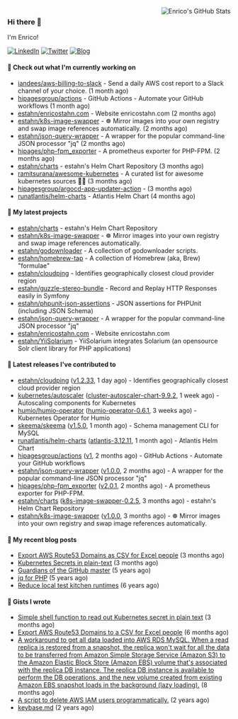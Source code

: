 <img alt="Enrico's GitHub Stats" align="right" src="https://github-readme-stats.vercel.app/api?username=estahn&show_icons=true&theme=default&hide_title=true" />

### Hi there 👋

I'm Enrico!

<a href="https://linkedin.com/in/enricostahn"><img src="https://img.shields.io/badge/LinkedIn--_.svg?style=social&logo=linkedin" alt="LinkedIn"></a>
<a href="http://twitter.com/estahn"><img src="https://img.shields.io/badge/Twitter--_.svg?style=social&logo=twitter" alt="Twitter"></a>
<a href="https://enricotahn.com"><img src="https://img.shields.io/badge/Blog--_.svg?style=social&logo=blog" alt="Blog"></a>

#### 👷 Check out what I'm currently working on

- [iandees/aws-billing-to-slack](https://github.com/iandees/aws-billing-to-slack) - Send a daily AWS cost report to a Slack channel of your choice. (1 month ago)
- [hipagesgroup/actions](https://github.com/hipagesgroup/actions) - GitHub Actions - Automate your GitHub workflows (1 month ago)
- [estahn/enricostahn.com](https://github.com/estahn/enricostahn.com) - Website enricostahn.com (2 months ago)
- [estahn/k8s-image-swapper](https://github.com/estahn/k8s-image-swapper) - :wheel_of_dharma: Mirror images into your own registry and swap image references automatically. (2 months ago)
- [estahn/json-query-wrapper](https://github.com/estahn/json-query-wrapper) - A wrapper for the popular command-line JSON processor &#34;jq&#34; (2 months ago)
- [hipages/php-fpm_exporter](https://github.com/hipages/php-fpm_exporter) - A prometheus exporter for PHP-FPM. (2 months ago)
- [estahn/charts](https://github.com/estahn/charts) - estahn&#39;s Helm Chart Repository (3 months ago)
- [ramitsurana/awesome-kubernetes](https://github.com/ramitsurana/awesome-kubernetes) - A curated list for awesome kubernetes sources :ship::tada: (3 months ago)
- [hipagesgroup/argocd-app-updater-action](https://github.com/hipagesgroup/argocd-app-updater-action) -  (3 months ago)
- [runatlantis/helm-charts](https://github.com/runatlantis/helm-charts) - Atlantis Helm Chart (4 months ago)

#### 🌱 My latest projects

- [estahn/charts](https://github.com/estahn/charts) - estahn&#39;s Helm Chart Repository
- [estahn/k8s-image-swapper](https://github.com/estahn/k8s-image-swapper) - :wheel_of_dharma: Mirror images into your own registry and swap image references automatically.
- [estahn/godownloader](https://github.com/estahn/godownloader) - A collection of godownloader scripts.
- [estahn/homebrew-tap](https://github.com/estahn/homebrew-tap) - A collection of Homebrew (aka, Brew) &#34;formulae&#34;
- [estahn/cloudping](https://github.com/estahn/cloudping) - Identifies geographically closest cloud provider region
- [estahn/guzzle-stereo-bundle](https://github.com/estahn/guzzle-stereo-bundle) - Record and Replay HTTP Responses easily in Symfony
- [estahn/phpunit-json-assertions](https://github.com/estahn/phpunit-json-assertions) - JSON assertions for PHPUnit (including JSON Schema)
- [estahn/json-query-wrapper](https://github.com/estahn/json-query-wrapper) - A wrapper for the popular command-line JSON processor &#34;jq&#34;
- [estahn/enricostahn.com](https://github.com/estahn/enricostahn.com) - Website enricostahn.com
- [estahn/YiiSolarium](https://github.com/estahn/YiiSolarium) - YiiSolarium integrates Solarium (an opensource Solr client library for PHP applications)

#### 🔭 Latest releases I've contributed to

- [estahn/cloudping](https://github.com/estahn/cloudping) ([v1.2.33](https://github.com/estahn/cloudping/releases/tag/v1.2.33), 1 day ago) - Identifies geographically closest cloud provider region
- [kubernetes/autoscaler](https://github.com/kubernetes/autoscaler) ([cluster-autoscaler-chart-9.9.2](https://github.com/kubernetes/autoscaler/releases/tag/cluster-autoscaler-chart-9.9.2), 1 week ago) - Autoscaling components for Kubernetes
- [humio/humio-operator](https://github.com/humio/humio-operator) ([humio-operator-0.6.1](https://github.com/humio/humio-operator/releases/tag/humio-operator-0.6.1), 3 weeks ago) - Kubernetes Operator for Humio
- [skeema/skeema](https://github.com/skeema/skeema) ([v1.5.0](https://github.com/skeema/skeema/releases/tag/v1.5.0), 1 month ago) - Schema management CLI for MySQL
- [runatlantis/helm-charts](https://github.com/runatlantis/helm-charts) ([atlantis-3.12.11](https://github.com/runatlantis/helm-charts/releases/tag/atlantis-3.12.11), 1 month ago) - Atlantis Helm Chart
- [hipagesgroup/actions](https://github.com/hipagesgroup/actions) ([v1](https://github.com/hipagesgroup/actions/releases/tag/v1), 2 months ago) - GitHub Actions - Automate your GitHub workflows
- [estahn/json-query-wrapper](https://github.com/estahn/json-query-wrapper) ([v1.0.0](https://github.com/estahn/json-query-wrapper/releases/tag/v1.0.0), 2 months ago) - A wrapper for the popular command-line JSON processor &#34;jq&#34;
- [hipages/php-fpm_exporter](https://github.com/hipages/php-fpm_exporter) ([v2.0.1](https://github.com/hipages/php-fpm_exporter/releases/tag/v2.0.1), 2 months ago) - A prometheus exporter for PHP-FPM.
- [estahn/charts](https://github.com/estahn/charts) ([k8s-image-swapper-0.2.5](https://github.com/estahn/charts/releases/tag/k8s-image-swapper-0.2.5), 3 months ago) - estahn&#39;s Helm Chart Repository
- [estahn/k8s-image-swapper](https://github.com/estahn/k8s-image-swapper) ([v1.0.0](https://github.com/estahn/k8s-image-swapper/releases/tag/v1.0.0), 3 months ago) - :wheel_of_dharma: Mirror images into your own registry and swap image references automatically.

#### 📜 My recent blog posts

- [Export AWS Route53 Domains as CSV for Excel people](https://enricostahn.com/post/export-route53-domains-to-csv/) (3 months ago)
- [Kubernetes Secrets in plain-text](https://enricostahn.com/post/kubernetes-secrets-in-plaintext/) (3 months ago)
- [Guardians of the GitHub master](https://enricostahn.com/post/2016-03-27-guardians-of-the-github-master/) (5 years ago)
- [jq for PHP](https://enricostahn.com/post/2016-03-05-jq-for-php/) (5 years ago)
- [Reduce local test kitchen runtimes](https://enricostahn.com/post/2015-03-17-reduce-local-test-kitchen-runtimes/) (6 years ago)

#### 📓 Gists I wrote

- [Simple shell function to read out Kubernetes secret in plain text](https://gist.github.com/6b8cfac387ffacc8738cbe2ffb675932) (3 months ago)
- [Export AWS Route53 Domains to a CSV for Excel people](https://gist.github.com/33ee9f0ecede6416a168489a7a24ee24) (6 months ago)
- [A workaround to get all data loaded into AWS RDS MySQL. When a read replica is restored from a snapshot, the replica won&#39;t wait for all the data to be transferred from Amazon Simple Storage Service (Amazon S3) to the Amazon Elastic Block Store (Amazon EBS) volume that&#39;s associated with the replica DB instance. The replica DB instance is available to perform the DB operations, and the new volume created from existing Amazon EBS snapshot loads in the background (lazy loading).](https://gist.github.com/8f829cec789ebe5800e99d2dc83ead1b) (8 months ago)
- [A script to delete AWS IAM users programmatically.](https://gist.github.com/b93d19f117a1b0cca90bc4567770c042) (2 years ago)
- [keybase.md](https://gist.github.com/0cdc98675842cd56b573eb431a6bf961) (2 years ago)
